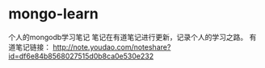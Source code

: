 # mongo-learn
个人的mongodb学习笔记
笔记在有道笔记进行更新，记录个人的学习之路。
有道笔记链接：
http://note.youdao.com/noteshare?id=df6e84b8568027515d0b8ca0e530e232
